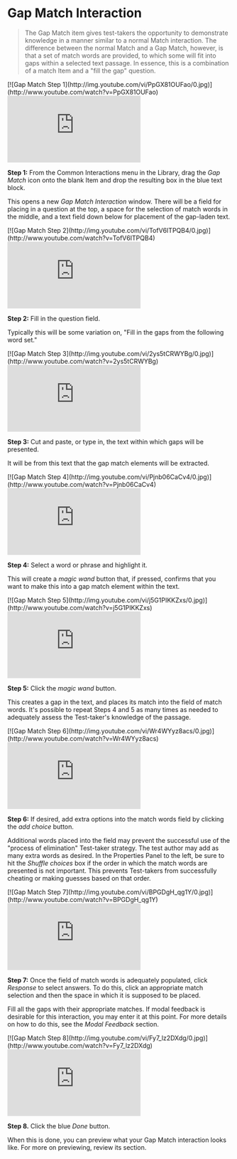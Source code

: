# Gap Match Interaction

>The Gap Match item gives test-takers the opportunity to demonstrate knowledge in a manner similar to a normal Match interaction. The difference between the normal Match and a Gap Match, however, is that a set of match words are provided, to which some will fit into gaps within a selected text passage. In essence, this is a combination of a match Item and a "fill the gap" question. 

<div class="hidden-video">
[![Gap Match Step 1](http://img.youtube.com/vi/PpGX81OUFao/0.jpg)](http://www.youtube.com/watch?v=PpGX81OUFao)
</div>

<div class='embed-container'><iframe src="https://www.youtube.com/embed/PpGX81OUFao?rel=0" frameborder="0" allowfullscreen="true"></iframe></div>

**Step 1:** From the Common Interactions menu in the Library, drag the *Gap Match* icon onto the blank Item and drop the resulting box in the blue text block.

This opens a new *Gap Match Interaction* window. There will be a field for placing in a question at the top, a space for the selection of match words in the middle, and a text field down below for placement of the gap-laden text.

<div class="hidden-video">
[![Gap Match Step 2](http://img.youtube.com/vi/TofV6ITPQB4/0.jpg)](http://www.youtube.com/watch?v=TofV6ITPQB4)
</div>

<div class='embed-container'><iframe src="https://www.youtube.com/embed/TofV6ITPQB4?rel=0" frameborder="0" allowfullscreen="true"></iframe></div>

**Step 2:** Fill in the question field. 

Typically this will be some variation on, "Fill in the gaps from the following word set."

<div class="hidden-video">
[![Gap Match Step 3](http://img.youtube.com/vi/2ys5tCRWYBg/0.jpg)](http://www.youtube.com/watch?v=2ys5tCRWYBg)
</div>

<div class='embed-container'><iframe src="https://www.youtube.com/embed/2ys5tCRWYBg?rel=0" frameborder="0" allowfullscreen="true"></iframe></div>

**Step 3:** Cut and paste, or type in, the text within which gaps will be presented. 

It will be from this text that the gap match elements will be extracted.

<div class="hidden-video">
[![Gap Match Step 4](http://img.youtube.com/vi/Pjnb06CaCv4/0.jpg)](http://www.youtube.com/watch?v=Pjnb06CaCv4)
</div>

<div class='embed-container'><iframe src="https://www.youtube.com/embed/Pjnb06CaCv4?rel=0" frameborder="0" allowfullscreen="true"></iframe></div>

**Step 4:** Select a word or phrase and highlight it.

This will create a *magic wand* button that, if pressed, confirms that you want to make this into a gap match element within the text.

<div class="hidden-video">
[![Gap Match Step 5](http://img.youtube.com/vi/j5G1PIKKZxs/0.jpg)](http://www.youtube.com/watch?v=j5G1PIKKZxs)
</div>

<div class='embed-container'><iframe src="https://www.youtube.com/embed/j5G1PIKKZxs?rel=0" frameborder="0" allowfullscreen="true"></iframe></div>

**Step 5:** Click the *magic wand* button.

This creates a gap in the text, and places its match into the field of match words. It's possible to repeat Steps 4 and 5 as many times as needed to adequately assess the Test-taker's knowledge of the passage.

<div class="hidden-video">
[![Gap Match Step 6](http://img.youtube.com/vi/Wr4WYyz8acs/0.jpg)](http://www.youtube.com/watch?v=Wr4WYyz8acs)
</div>

<div class='embed-container'><iframe src="https://www.youtube.com/embed/Wr4WYyz8acs?rel=0" frameborder="0" allowfullscreen="true"></iframe></div>

**Step 6:** If desired, add extra options into the match words field by clicking the *add choice* button.

Additional words placed into the field may prevent the successful use of the "process of elimination" Test-taker strategy. The test author may add as many extra words as desired. In the Properties Panel to the left, be sure to hit the *Shuffle choices* box if the order in which the match words are presented is not important. This prevents Test-takers from successfully cheating or making guesses based on that order.

<div class="hidden-video">
[![Gap Match Step 7](http://img.youtube.com/vi/BPGDgH_qg1Y/0.jpg)](http://www.youtube.com/watch?v=BPGDgH_qg1Y)
</div>

<div class='embed-container'><iframe src="https://www.youtube.com/embed/BPGDgH_qg1Y?rel=0" frameborder="0" allowfullscreen="true"></iframe></div>

**Step 7:** Once the field of match words is adequately populated, click *Response* to select answers. To do this, click an appropriate match selection and then the space in which it is supposed to be placed.

Fill all the gaps with their appropriate matches. If modal feedback is desirable for this interaction, you may enter it at this point. For more details on how to do this, see the *Modal Feedback* section.

<div class="hidden-video">
[![Gap Match Step 8](http://img.youtube.com/vi/Fy7_lz2DXdg/0.jpg)](http://www.youtube.com/watch?v=Fy7_lz2DXdg)
</div>

<div class='embed-container'><iframe src="https://www.youtube.com/embed/Fy7_lz2DXdg?rel=0" frameborder="0" allowfullscreen="true"></iframe></div>

**Step 8.** Click the blue *Done* button.

When this is done, you can preview what your Gap Match interaction looks like. For more on previewing, review its section.
